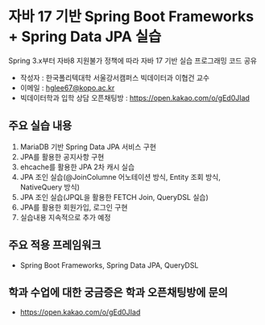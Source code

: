 # 자바 17 기반 Spring Boot Frameworks + Spring Data JPA 실습

Spring 3.x부터 자바8 지원불가 정책에 따라 자바 17 기반 실습 프로그래밍 코드 공유

* 작성자 : 한국폴리텍대학 서울강서캠퍼스 빅데이터과 이협건 교수
* 이메일 : hglee67@kopo.ac.kr
* 빅데이터학과 입학 상담 오픈채팅방 : https://open.kakao.com/o/gEd0JIad

## 주요 실습 내용
1. MariaDB 기반 Spring Data JPA 서비스 구현
2. JPA를 활용한 공지사항 구현
3. ehcache를 활용한 JPA 2차 캐시 실습
4. JPA 조인 실습(@JoinColumne 어노테이션 방식, Entity 조회 방식, NativeQuery 방식)
5. JPA 조인 실습(JPQL을 활용한 FETCH Join, QueryDSL 실습)
6. JPA를 활용한 회원가입, 로그인 구현
7. 실습내용 지속적으로 추가 예정

## 주요 적용 프레임워크
* Spring Boot Frameworks, Spring Data JPA, QueryDSL

## 학과 수업에 대한 궁금증은 학과 오픈채팅방에 문의
* https://open.kakao.com/o/gEd0JIad
